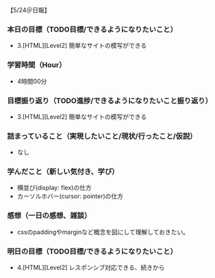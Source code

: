 【5/24＠日報】
### 本日の目標（TODO目標/できるようになりたいこと）
- 3.[HTML][Level2] 簡単なサイトの模写ができる
### 学習時間（Hour）
- 4時間00分
### 目標振り返り（TODO進捗/できるようになりたいこと振り返り）
- 3.[HTML][Level2] 簡単なサイトの模写ができる
### 詰まっていること（実現したいこと/現状/行ったこと/仮説）
- なし
### 学んだこと（新しい気付き、学び）
- 横並び(display: flex)の仕方
- カーソルホバー(cursor: pointer)の仕方
### 感想（一日の感想、雑談）
- cssのpaddingやmarginなど概念を図にして理解しておきたい。
### 明日の目標（TODO目標/できるようになりたいこと）
- 4.[HTML][Level2] レスポンシブ対応できる、続きから
